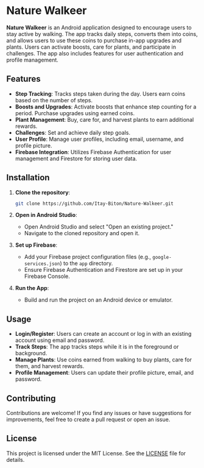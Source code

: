 
# Nature Walkeer

**Nature Walkeer** is an Android application designed to encourage users to stay active by walking. The app tracks daily steps, converts them into coins, and allows users to use these coins to purchase in-app upgrades and plants. Users can activate boosts, care for plants, and participate in challenges. The app also includes features for user authentication and profile management.

## Features

- **Step Tracking**: Tracks steps taken during the day. Users earn coins based on the number of steps.
- **Boosts and Upgrades**: Activate boosts that enhance step counting for a period. Purchase upgrades using earned coins.
- **Plant Management**: Buy, care for, and harvest plants to earn additional rewards.
- **Challenges**: Set and achieve daily step goals.
- **User Profile**: Manage user profiles, including email, username, and profile picture.
- **Firebase Integration**: Utilizes Firebase Authentication for user management and Firestore for storing user data.

## Installation

1. **Clone the repository**:
   ```bash
   git clone https://github.com/Itay-Biton/Nature-Walkeer.git
   ```
2. **Open in Android Studio**:
   - Open Android Studio and select "Open an existing project."
   - Navigate to the cloned repository and open it.

3. **Set up Firebase**:
   - Add your Firebase project configuration files (e.g., `google-services.json`) to the `app` directory.
   - Ensure Firebase Authentication and Firestore are set up in your Firebase Console.

4. **Run the App**:
   - Build and run the project on an Android device or emulator.

## Usage

- **Login/Register**: Users can create an account or log in with an existing account using email and password.
- **Track Steps**: The app tracks steps while it is in the foreground or background.
- **Manage Plants**: Use coins earned from walking to buy plants, care for them, and harvest rewards.
- **Profile Management**: Users can update their profile picture, email, and password.

## Contributing

Contributions are welcome! If you find any issues or have suggestions for improvements, feel free to create a pull request or open an issue.

## License

This project is licensed under the MIT License. See the [LICENSE](LICENSE) file for details.
